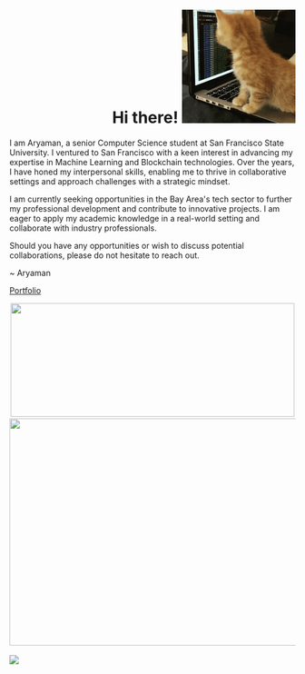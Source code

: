 <h1 align="right">Hi there!
  <img alt="cat" width="200" height="200" src="images/giphy.gif">
</h1>

<p align="left">
I am Aryaman, a senior Computer Science student at San Francisco State University. I ventured to San Francisco with a keen interest in advancing my expertise in Machine Learning and Blockchain technologies. Over the years, I have honed my interpersonal skills, enabling me to thrive in collaborative settings and approach challenges with a strategic mindset.

I am currently seeking opportunities in the Bay Area's tech sector to further my professional development and contribute to innovative projects. I am eager to apply my academic knowledge in a real-world setting and collaborate with industry professionals.

Should you have any opportunities or wish to discuss potential collaborations, please do not hesitate to reach out.

~ Aryaman
</p>

[Portfolio](https://aryamanwastaken-github-io.vercel.app/)

<p align="center">

<img syle="vertical-align=center;" height="200" width="500" src="https://github-readme-streak-stats.herokuapp.com?user=aryamanwastaken&theme=midnight-purple&fire=ff4a00"/> 

<img style="vertical-align=center;" height="400" width="600" src="https://wakatime.com/share/@aryamanwastaken/bc636c61-04bb-49cc-8dbd-cb27dae880c6.png"/>

</p>

![](https://wakatime.com/badge/user/fa1106f5-c041-4b35-8c44-8401033d5103.svg)
